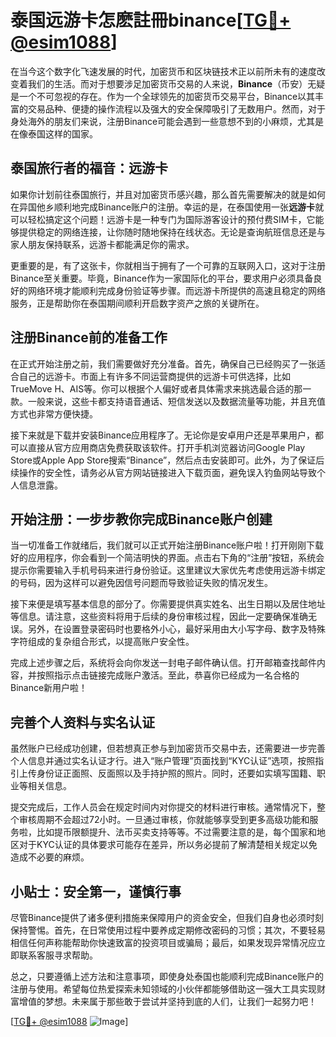 # 泰国远游卡怎麽註冊binance[[TG💪+ @esim1088](https://t.me/s/esim1088)]

在当今这个数字化飞速发展的时代，加密货币和区块链技术正以前所未有的速度改变着我们的生活。而对于想要涉足加密货币交易的人来说，**Binance**（币安）无疑是一个不可忽视的存在。作为一个全球领先的加密货币交易平台，Binance以其丰富的交易品种、便捷的操作流程以及强大的安全保障吸引了无数用户。然而，对于身处海外的朋友们来说，注册Binance可能会遇到一些意想不到的小麻烦，尤其是在像泰国这样的国家。

## 泰国旅行者的福音：远游卡

如果你计划前往泰国旅行，并且对加密货币感兴趣，那么首先需要解决的就是如何在异国他乡顺利地完成Binance账户的注册。幸运的是，在泰国使用一张**远游卡**就可以轻松搞定这个问题！远游卡是一种专门为国际游客设计的预付费SIM卡，它能够提供稳定的网络连接，让你随时随地保持在线状态。无论是查询航班信息还是与家人朋友保持联系，远游卡都能满足你的需求。

更重要的是，有了这张卡，你就相当于拥有了一个可靠的互联网入口，这对于注册Binance至关重要。毕竟，Binance作为一家国际化的平台，要求用户必须具备良好的网络环境才能顺利完成身份验证等步骤。而远游卡所提供的高速且稳定的网络服务，正是帮助你在泰国期间顺利开启数字资产之旅的关键所在。

## 注册Binance前的准备工作

在正式开始注册之前，我们需要做好充分准备。首先，确保自己已经购买了一张适合自己的远游卡。市面上有许多不同运营商提供的远游卡可供选择，比如TrueMove H、AIS等。你可以根据个人偏好或者具体需求来挑选最合适的那一款。一般来说，这些卡都支持语音通话、短信发送以及数据流量等功能，并且充值方式也非常方便快捷。

接下来就是下载并安装Binance应用程序了。无论你是安卓用户还是苹果用户，都可以直接从官方应用商店免费获取该软件。打开手机浏览器访问Google Play Store或Apple App Store搜索“Binance”，然后点击安装即可。此外，为了保证后续操作的安全性，请务必从官方网站链接进入下载页面，避免误入钓鱼网站导致个人信息泄露。

## 开始注册：一步步教你完成Binance账户创建

当一切准备工作就绪后，我们就可以正式开始注册Binance账户啦！打开刚刚下载好的应用程序，你会看到一个简洁明快的界面。点击右下角的“注册”按钮，系统会提示你需要输入手机号码来进行身份验证。这里建议大家优先考虑使用远游卡绑定的号码，因为这样可以避免因信号问题而导致验证失败的情况发生。

接下来便是填写基本信息的部分了。你需要提供真实姓名、出生日期以及居住地址等信息。请注意，这些资料将用于后续的身份审核过程，因此一定要确保准确无误。另外，在设置登录密码时也要格外小心，最好采用由大小写字母、数字及特殊字符组成的复杂组合形式，以提高账户安全性。

完成上述步骤之后，系统将会向你发送一封电子邮件确认信。打开邮箱查找邮件内容，并按照指示点击链接完成账户激活。至此，恭喜你已经成为一名合格的Binance新用户啦！

## 完善个人资料与实名认证

虽然账户已经成功创建，但若想真正参与到加密货币交易中去，还需要进一步完善个人信息并通过实名认证才行。进入“账户管理”页面找到“KYC认证”选项，按照指引上传身份证正面照、反面照以及手持护照的照片。同时，还要如实填写国籍、职业等相关信息。

提交完成后，工作人员会在规定时间内对你提交的材料进行审核。通常情况下，整个审核周期不会超过72小时。一旦通过审核，你就能够享受到更多高级功能和服务啦，比如提币限额提升、法币买卖支持等等。不过需要注意的是，每个国家和地区对于KYC认证的具体要求可能存在差异，所以务必提前了解清楚相关规定以免造成不必要的麻烦。

## 小贴士：安全第一，谨慎行事

尽管Binance提供了诸多便利措施来保障用户的资金安全，但我们自身也必须时刻保持警惕。首先，在日常使用过程中要养成定期修改密码的习惯；其次，不要轻易相信任何声称能帮助你快速致富的投资项目或骗局；最后，如果发现异常情况应立即联系客服寻求帮助。

总之，只要遵循上述方法和注意事项，即使身处泰国也能顺利完成Binance账户的注册与使用。希望每位热爱探索未知领域的小伙伴都能够借助这一强大工具实现财富增值的梦想。未来属于那些敢于尝试并坚持到底的人们，让我们一起努力吧！

[[TG💪+ @esim1088](https://t.me/s/esim1088) ![Image](https://i.postimg.cc/4NQfJmqS/Snipaste-2025-05-13-00-14-12.png)]